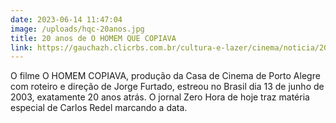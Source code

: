 ```yaml
---
date: 2023-06-14 11:47:04
image: /uploads/hqc-20anos.jpg
title: 20 anos de O HOMEM QUE COPIAVA
link: https://gauchazh.clicrbs.com.br/cultura-e-lazer/cinema/noticia/2023/06/o-homem-que-copiava-mostrava-porto-alegre-pelos-olhos-de-jorge-furtado-ha-20-anos-clit8bw4u00780151xwxs6736.html
---
```

O﻿ filme O HOMEM COPIAVA, produção da Casa de Cinema de Porto Alegre com roteiro e direção de Jorge Furtado, estreou no Brasil dia 13 de junho de 2003, exatamente 20 anos atrás. O jornal Zero Hora de hoje traz matéria especial de Carlos Redel marcando a data.